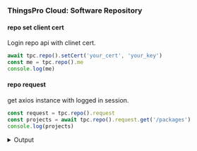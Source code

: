### ThingsPro Cloud: Software Repository

#### repo set client cert

Login repo api with clinet cert.

```js
await tpc.repo().setCert('your_cert', 'your_key')
const me = tpc.repo().me
console.log(me)
```

#### repo request

get axios instance with logged in session.

```js
const request = tpc.repo().request
const projects = await tpc.repo().request.get('/packages')
console.log(projects)
```

<details>
<summary>Output</summary>

```js
[
  {
  }
]
```
</details>
